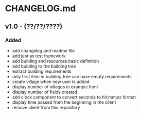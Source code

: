 # CHANGELOG.md

## v1.0 - (??/??/????)

### Added

 - add changelog and readme file
 - add jest as test framework
 - add building and resources basic definition
 - add building to the building tree
 - extract building requirements
 - only first item in building tree can have empty requirements
 - create village when new user is added
 - display number of villages in example html
 - display number of fields created
 - add clock component to convert seconds to hh:mm:ss format
 - display time passed from the beginning in the client
 - remove client from this repository
